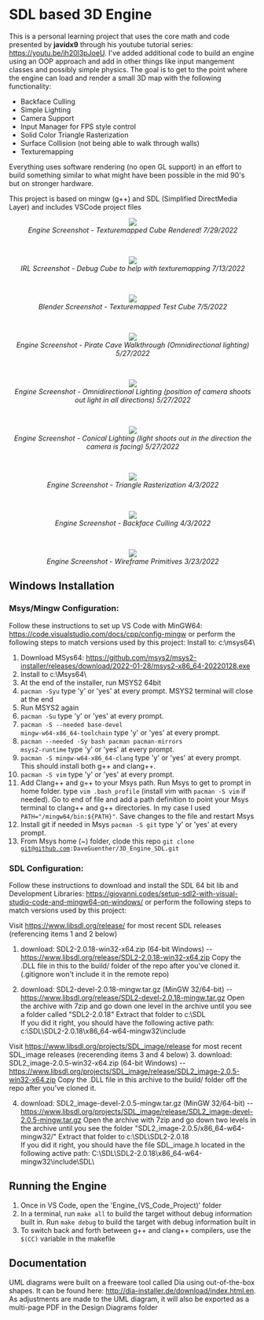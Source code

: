 # SDL based 3D Engine

This is a personal learning project that uses the core math and code presented by <b>javidx9</b> through his youtube tutorial series: https://youtu.be/ih20l3pJoeU.  I've added additional code to build an engine using an OOP approach and add in other things like input mangement classes and possibly simple physics.  The goal is to get to the point where the engine can load and render a small 3D map with the following functionality:
- Backface Culling
- Simple Lighting
- Camera Support
- Input Manager for FPS style control
- Solid Color Triangle Rasterization
- Surface Collision (not being able to walk through walls)
- Texturemapping

Everything uses software rendering (no open GL support) in an effort to build something similar to what might have been possible in the mid 90's but on stronger hardware.

This project is based on mingw (g++) and SDL (Simplified DirectMedia Layer) and includes VSCode project files


<p align="center"><img src="https://github.com/GumpherDM3/3D_Engine_SDL/blob/main/Screenshots/2022-07-29%20Texturemapped.png">
  <br><i>Engine Screenshot - Texturemapped Cube Rendered! 7/29/2022</i>
</p>
<br>

<p align="center"><img src="https://github.com/GumpherDM3/3D_Engine_SDL/blob/main/Screenshots/2022-07-13.png">
  <br><i>IRL Screenshot - Debug Cube to help with texturemapping 7/13/2022 </i>
</p>
<br>

<p align="center"><img src="https://github.com/GumpherDM3/3D_Engine_SDL/blob/main/Screenshots/2022-07-05%20Blender%20Cube.png">
  <br><i>Blender Screenshot - Texturemapped Test Cube 7/5/2022 </i>
</p>
<br>

<p align="center"><img src="https://github.com/GumpherDM3/3D_Engine_SDL/blob/main/Screenshots/Pirate%20Cave%20-%20walkthrough.gif">
  <br><i>Engine Screenshot - Pirate Cave Walkthrough (Omnidirectional lighting) 5/27/2022</i>
</p>

<br>

<p align="center"><img src="https://github.com/GumpherDM3/3D_Engine_SDL/blob/main/Screenshots/cave%20omni%202.PNG">
  <br><i>Engine Screenshot - Omnidirectional Lighting (position of camera shoots out light in all directions) 5/27/2022</i>
</p>

<br>

<p align="center"><img src="https://github.com/GumpherDM3/3D_Engine_SDL/blob/main/Screenshots/cave%20conincal%202.PNG">
  <br><i>Engine Screenshot - Conical Lighting (light shoots out in the direction the camera is facing) 5/27/2022</i>
</p>

<br>

<p align="center"><img src="https://github.com/GumpherDM3/3D_Engine_SDL/blob/main/Screenshots/2022-04-03_Rasterized_dimmed.png">
  <br><i>Engine Screenshot - Triangle Rasterization 4/3/2022</i>
</p>

<br>
<p align="center"><img src="https://github.com/GumpherDM3/3D_Engine_SDL/blob/main/Screenshots/2022-04-03_back_face_culling.png">
  <br><i>Engine Screenshot - Backface Culling 4/3/2022</i>
</p>

<br> 

<p align="center"><img src="https://github.com/GumpherDM3/3D_Engine_SDL/blob/main/Screenshots/2022-03-23.png">
  <br><i>Engine Screenshot - Wireframe Primitives 3/23/2022</i>
</p>



## Windows Installation
### Msys/Mingw Configuration:
Follow these instructions to set up VS Code with MinGW64: https://code.visualstudio.com/docs/cpp/config-mingw  or perform the following steps to match versions used by this project:
Install to: c:\msys64\ 
1. Download MSys64: https://github.com/msys2/msys2-installer/releases/download/2022-01-28/msys2-x86_64-20220128.exe
2. Install to c:\Msys64\
3. At the end of the installer, run MSYS2 64bit
4. <code>pacman -Syu</code> type 'y' or 'yes' at every prompt.  MSYS2 terminal will close at the end
5. Run MSYS2 again
6. <code>pacman -Su</code> type 'y' or 'yes' at every prompt.
7. <code>pacman -S --needed base-devel mingw-w64-x86_64-toolchain</code> type 'y' or 'yes' at every prompt.
8. <code>pacman --needed -Sy bash pacman pacman-mirrors msys2-runtime</code> type 'y' or 'yes' at every prompt.
9. <code>pacman -S mingw-w64-x86_64-clang</code> type 'y' or 'yes' at every prompt.
This should install both g++ and clang++.  
10. <code>pacman -S vim</code> type 'y' or 'yes' at every prompt.
11. Add Clang++ and g++ to your Msys path.  Run Msys to get to prompt in home folder.  type <code>vim .bash_profile</code> (install vim with <code>pacman -S vim</code> if needed).  Go to end of file and add a path definition to point your Msys terminal to clang++ and g++ directories.  In my case I used <code>PATH="/mingw64/bin:${PATH}"</code>.  Save changes to the file and restart Msys
12. Install git if needed in Msys <code>pacman -S git</code> type 'y' or 'yes' at every prompt.
13. From Msys home (~) folder, clode this repo <code>git clone git@github.com:DaveGuenther/3D_Engine_SDL.git</code>

### SDL Configuration:
Follow these instructions to download and install the SDL 64 bit lib and Development Libraries: https://giovanni.codes/setup-sdl2-with-visual-studio-code-and-mingw64-on-windows/  or perform the following steps to match versions used by this project:

Visit https://www.libsdl.org/release/ for most recent SDL releases (referencing items 1 and 2 below)
1. download: SDL2-2.0.18-win32-x64.zip (64-bit Windows) -- https://www.libsdl.org/release/SDL2-2.0.18-win32-x64.zip
Copy the .DLL file in this to the build/ folder of the repo after you've cloned it.  (.gitignore won't include it in the remote repo)

2. download: SDL2-devel-2.0.18-mingw.tar.gz (MinGW 32/64-bit) -- https://www.libsdl.org/release/SDL2-devel-2.0.18-mingw.tar.gz
Open the archive with 7zip and go down one level in the archive until you see a folder called "SDL2-2.0.18"
Extract that folder to c:\SDL\
If you did it right, you should have the following active path: c:\SDL\SDL2-2.0.18\x86_64-w64-mingw32\include

Visit https://www.libsdl.org/projects/SDL_image/release for most recent SDL_image releases (recerending items 3 and 4 below)
3. download: SDL2_image-2.0.5-win32-x64.zip (64-bit Windows) -- https://www.libsdl.org/projects/SDL_image/release/SDL2_image-2.0.5-win32-x64.zip
Copy the .DLL file in this archive to the build/ folder off the repo after you've cloned it.

4. download: SDL2_image-devel-2.0.5-mingw.tar.gz (MinGW 32/64-bit) -- https://www.libsdl.org/projects/SDL_image/release/SDL2_image-devel-2.0.5-mingw.tar.gz
Open the archive with 7zip and go down two levels in the archive until you see the folder "SDL2_image-2.0.5/x86_64-w64-mingw32/"
Extract that folder to c:\SDL\SDL2-2.0.18\
If you did it right, you should have the file SDL_image.h located in the following active path: C:\SDL\SDL2-2.0.18\x86_64-w64-mingw32\include\SDL\

## Running the Engine
1. Once in VS Code, open the 'Engine_(VS_Code_Project)' folder
2. In a terminal, run <code>make all</code> to build the target without debug information built in.  Run <code>make debug</code> to build the target with debug information built in
3. To switch back and forth between g++ and clang++ compilers, use the <code>$(CC)</code> variable in the makefile

## Documentation
UML diagrams were built on a freeware tool called Dia using out-of-the-box shapes.  It can be found here: http://dia-installer.de/download/index.html.en.  As adjustments are made to the UML diagram, it will also be exported as a multi-page PDF in the Design Diagrams folder
